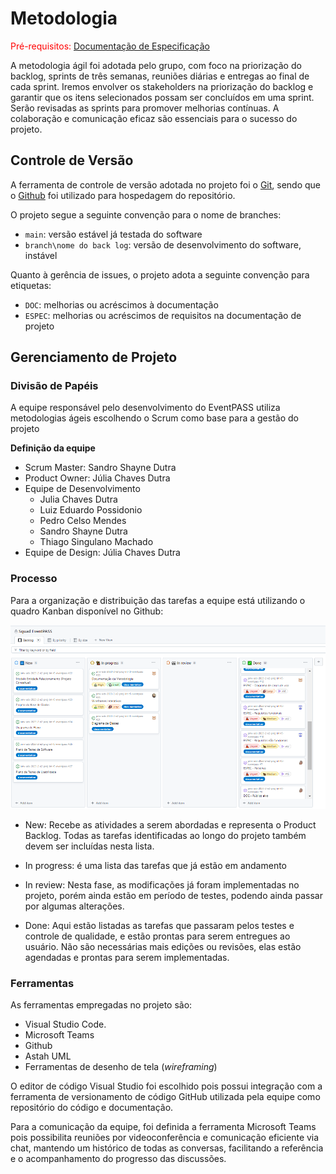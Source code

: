 # Metodologia

<span style="color:red">Pré-requisitos: <a href="2-Especificação do Projeto.md"> Documentação de Especificação</a></span>

A metodologia ágil foi adotada pelo grupo, com foco na priorização do backlog, sprints de três semanas, reuniões diárias e entregas ao final de cada sprint. Iremos envolver os stakeholders na priorização do backlog e garantir que os itens selecionados possam ser concluídos em uma sprint. Serão revisadas as sprints para promover melhorias contínuas. A colaboração e comunicação eficaz são essenciais para o sucesso do projeto.

## Controle de Versão

A ferramenta de controle de versão adotada no projeto foi o [Git](https://git-scm.com/), sendo que o [Github](https://github.com) foi utilizado para hospedagem do repositório.

O projeto segue a seguinte convenção para o nome de branches:

- `main`: versão estável já testada do software
- `branch\nome do back log`: versão de desenvolvimento do software, instável

Quanto à gerência de issues, o projeto adota a seguinte convenção para etiquetas:

- `DOC`: melhorias ou acréscimos à documentação
- `ESPEC`: melhorias ou acréscimos de requisitos na documentação de projeto

## Gerenciamento de Projeto

### Divisão de Papéis

A equipe responsável pelo desenvolvimento do EventPASS utiliza metodologias ágeis escolhendo o Scrum como base para a gestão do projeto

**Definição da equipe**

- Scrum Master: Sandro Shayne Dutra
- Product Owner: Júlia Chaves Dutra
- Equipe de Desenvolvimento
  - Julia Chaves Dutra
  - Luiz Eduardo Possidonio
  - Pedro Celso Mendes
  - Sandro Shayne Dutra
  - Thiago Singulano Machado
- Equipe de Design: Júlia Chaves Dutra

### Processo

Para a organização e distribuição das tarefas a equipe está utilizando o quadro Kanban disponível no Github:

![Kanban](img/Kanban-Github.PNG)

- New: Recebe as atividades a serem abordadas e representa o Product Backlog. Todas as tarefas identificadas ao longo do projeto também devem ser incluídas nesta lista.

- In progress: é uma lista das tarefas que já estão em andamento

- In review: Nesta fase, as modificações já foram implementadas no projeto, porém ainda estão em período de testes, podendo ainda passar por algumas alterações.

- Done: Aqui estão listadas as tarefas que passaram pelos testes e controle de qualidade, e estão prontas para serem entregues ao usuário. Não são necessárias mais edições ou revisões, elas estão agendadas e prontas para serem implementadas.

### Ferramentas

As ferramentas empregadas no projeto são:

- Visual Studio Code.
- Microsoft Teams
- Github
- Astah UML
- Ferramentas de desenho de tela (_wireframing_)

O editor de código Visual Studio foi escolhido pois possui integração com a ferramenta de versionamento de código GitHub utilizada pela equipe como repositório do código e documentação.

Para a comunicação da equipe, foi definida a ferramenta Microsoft Teams pois possibilita reuniões por videoconferência e comunicação eficiente via chat, mantendo um histórico de todas as conversas, facilitando a referência e o acompanhamento do progresso das discussões.

